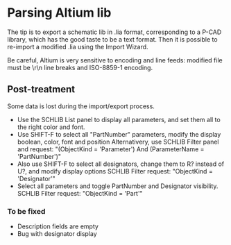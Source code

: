 # Parsing Altium lib

The tip is to export a schematic lib in .lia format, corresponding to a P-CAD library, which has the good taste to be a text format. Then it is possible to re-import a modified .lia using the Import Wizard.

Be careful, Altium is very sensitive to encoding and line feeds: modified file must be \\r\\n line breaks and ISO-8859-1 encoding.

## Post-treatment
Some data is lost during the import/export process.

* Use the SCHLIB List panel to display all parameters, and set them all to the right color and font.
* Use SHIFT-F to select all "PartNumber" parameters, modify the display boolean, color, font and position
Alternativery, use SCHLIB Filter panel and request: "(ObjectKind = 'Parameter') And (ParameterName = 'PartNumber')"
* Also use SHIFT-F to select all designators, change them to R? instead of U?, and modify display options
SCHLIB Filter request: "ObjectKind = 'Designator'"
* Select all parameters and toggle PartNumber and Designator visibility.
SCHLIB Filter request: "ObjectKind = 'Part'"

### To be fixed
* Description fields are empty
* Bug with designator display
